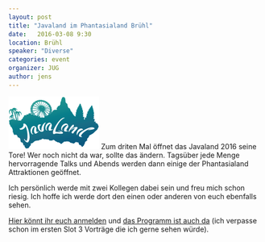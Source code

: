 ```yaml
---
layout: post
title: "Javaland im Phantasialand Brühl"
date:   2016-03-08 9:30
location: Brühl
speaker: "Diverse" 
categories: event
organizer: JUG
author: jens
---
```

<img src="/assets/articles/2015/logo_javaland.gif" class="speaker" />
Zum driten Mal öffnet das Javaland 2016 seine Tore! Wer noch nicht da war, sollte
das ändern. Tagsüber jede Menge hervorragende Talks und Abends werden dann einige
der Phantasialand Attraktionen geöffnet. 

Ich persönlich werde mit zwei Kollegen dabei sein und freu mich schon riesig. Ich 
hoffe ich werde dort den einen oder anderen von euch ebenfalls sehen.

[Hier könnt ihr euch anmelden](https://www.javaland.eu/tickets-hotelzimmer/preise/) 
und [das Programm ist auch da](http://dukecon.org/javaland/) 
(ich verpasse schon im ersten Slot 3 Vorträge die ich gerne sehen würde). 